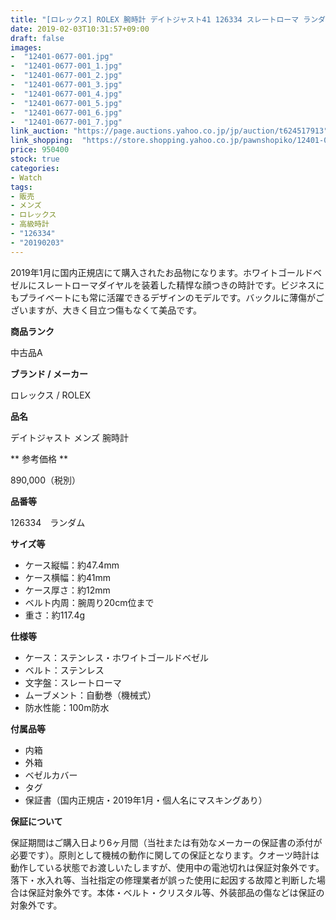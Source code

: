 ```yaml
---
title: "[ロレックス] ROLEX 腕時計 デイトジャスト41 126334 スレートローマ ランダム 国内正規 メンズ 極美品"
date: 2019-02-03T10:31:57+09:00
draft: false
images:
-  "12401-0677-001.jpg"
-  "12401-0677-001_1.jpg"
-  "12401-0677-001_2.jpg"
-  "12401-0677-001_3.jpg"
-  "12401-0677-001_4.jpg"
-  "12401-0677-001_5.jpg"
-  "12401-0677-001_6.jpg"
-  "12401-0677-001_7.jpg"
link_auction: "https://page.auctions.yahoo.co.jp/jp/auction/t624517913"
link_shopping:  "https://store.shopping.yahoo.co.jp/pawnshopiko/12401-0677-001.html"
price: 950400
stock: true
categories:
- Watch
tags:
- 販売
- メンズ
- ロレックス
- 高級時計
- "126334"
- "20190203"
---
```

2019年1月に国内正規店にて購入されたお品物になります。ホワイトゴールドベゼルにスレートローマダイヤルを装着した精悍な顔つきの時計です。ビジネスにもプライベートにも常に活躍できるデザインのモデルです。バックルに薄傷がございますが、大きく目立つ傷もなくて美品です。

**商品ランク**

中古品A

**ブランド / メーカー**

ロレックス / ROLEX

**品名**

デイトジャスト メンズ 腕時計

** 参考価格 **

890,000（税別）

**品番等**

126334　ランダム

**サイズ等**

- ケース縦幅：約47.4mm
- ケース横幅：約41mm
- ケース厚さ：約12mm
- ベルト内周：腕周り20cm位まで
- 重さ：約117.4g

**仕様等**

- ケース：ステンレス・ホワイトゴールドベゼル
- ベルト：ステンレス
- 文字盤：スレートローマ
- ムーブメント：自動巻（機械式）
- 防水性能：100m防水

**付属品等**

- 内箱
- 外箱
- ベゼルカバー
- タグ
- 保証書（国内正規店・2019年1月・個人名にマスキングあり）

**保証について**

保証期間はご購入日より6ヶ月間（当社または有効なメーカーの保証書の添付が必要です）。原則として機械の動作に関しての保証となります。クオーツ時計は動作している状態でお渡しいたしますが、使用中の電池切れは保証対象外です。落下・水入れ等、当社指定の修理業者が誤った使用に起因する故障と判断した場合は保証対象外です。本体・ベルト・クリスタル等、外装部品の傷などは保証の対象外です。
